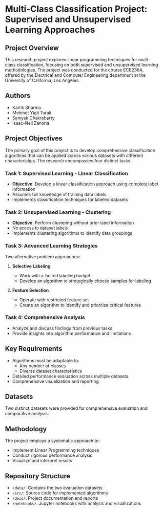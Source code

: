 # Multi-Class Classification Project: Supervised and Unsupervised Learning Approaches

## Project Overview

This research project explores linear programming techniques for multi-class classification, focusing on both supervised and unsupervised learning methodologies. The project was conducted for the course ECE236A, offered by the Electrical and Computer Engineering department at the University of California, Los Angeles.

## Authors

- Kartik Sharma
- Mehmet Yigit Turali
- Samyak Chakrabarty
- Isaac-Neil Zanoria

## Project Objectives

The primary goal of this project is to develop comprehensive classification algorithms that can be applied across various datasets with different characteristics. The research encompasses four distinct tasks:

### Task 1: Supervised Learning - Linear Classification
- **Objective**: Develop a linear classification approach using complete label information
- Assumes full knowledge of training data labels
- Implements classification techniques for labeled datasets

### Task 2: Unsupervised Learning - Clustering
- **Objective**: Perform clustering without prior label information
- No access to dataset labels
- Implements clustering algorithms to identify data groupings

### Task 3: Advanced Learning Strategies
Two alternative problem approaches:
1. **Selective Labeling**
   - Work with a limited labeling budget
   - Develop an algorithm to strategically choose samples for labeling

2. **Feature Selection**
   - Operate with restricted feature set
   - Create an algorithm to identify and prioritize critical features

### Task 4: Comprehensive Analysis
- Analyze and discuss findings from previous tasks
- Provide insights into algorithm performance and limitations

## Key Requirements

- Algorithms must be adaptable to:
  - Any number of classes
  - Diverse dataset characteristics
- Detailed performance evaluation across multiple datasets
- Comprehensive visualization and reporting

## Datasets

Two distinct datasets were provided for comprehensive evaluation and comparative analysis.

## Methodology

The project employs a systematic approach to:
- Implement Linear Programming techniques
- Conduct rigorous performance analysis
- Visualize and interpret results

## Repository Structure

- `/data/`: Contains the two evaluation datasets
- `/src/`: Source code for implemented algorithms
- `/docs/`: Project documentation and reports
- `/notebooks/`: Jupyter notebooks with analysis and visualizations
